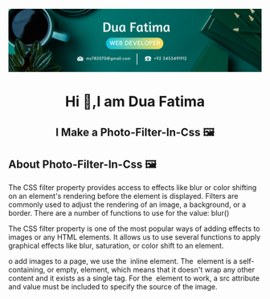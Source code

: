 ![logo](https://raw.githubusercontent.com/fatimadeveloper14/Photo-Filter-In-Css/main/8.png)
<center>
<h1 align="center">Hi 👋,I am Dua Fatima</h1>
</center>
<h2 align="center">I Make a Photo-Filter-In-Css 🖼️</h2>

<h2>About Photo-Filter-In-Css 🖼️</h2>
<p>The CSS filter property provides access to effects like blur or color shifting on an element's rendering before the element is displayed. Filters are commonly used to adjust the rendering of an image, a background, or a border. There are a number of functions to use for the value: blur()</p>

<p>The CSS filter property is one of the most popular ways of adding effects to images or any HTML elements. It allows us to use several functions to apply graphical effects like blur, saturation, or color shift to an element.</p>

<p>o add images to a page, we use the <img> inline element. The <img> element is a self-containing, or empty, element, which means that it doesn't wrap any other content and it exists as a single tag. For the <img> element to work, a src attribute and value must be included to specify the source of the image.</p>
